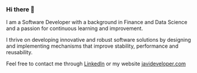 ### Hi there 👋

<!--
**javiicc/javiicc** is a ✨ _special_ ✨ repository because its `README.md` (this file) appears on your GitHub profile.

Here are some ideas to get you started:

- 🔭 I’m currently working on ...
- 🌱 I’m currently learning ...
- 👯 I’m looking to collaborate on ...
- 🤔 I’m looking for help with ...
- 💬 Ask me about ...
- 📫 How to reach me: ...
- 😄 Pronouns: ...
- ⚡ Fun fact: ...
-->

I am a Software Developer with a background in Finance and Data Science and a passion for continuous learning and improvement.

I thrive on developing innovative and robust software solutions by designing and implementing mechanisms that improve stability, performance and reusability.

Feel free to contact me through [LinkedIn](https://www.linkedin.com/in/javier-castano-candela/) or my website [javideveloper.com](https://www.javideveloper.com/)
